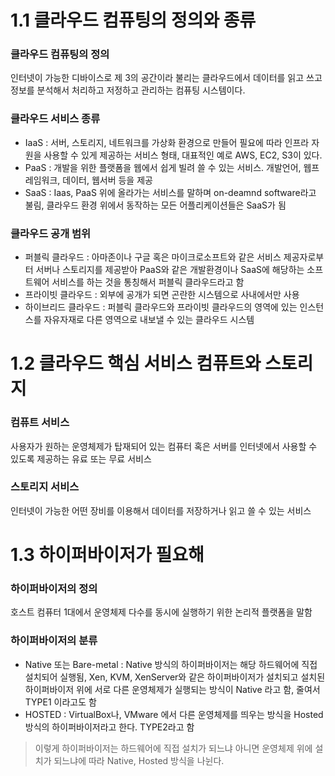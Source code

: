 1.1 클라우드 컴퓨팅의 정의와 종류
=================================

### 클라우드 컴퓨팅의 정의

인터넷이 가능한 디바이스로 제 3의 공간이라 불리는 클라우드에서 데이터를 읽고 쓰고 정보를 분석해서 처리하고 저정하고 관리하는 컴퓨팅 시스템이다.

### 클라우드 서비스 종류 

- IaaS : 서버, 스토리지, 네트워크를 가상화 환경으로 만들어 필요에 따라 인프라 자원을 사용할 수 있게 제공하는 서비스 형태, 대표적인 예로 AWS, EC2, S3이 있다.
- PaaS : 개발을 위한 플랫폼을 웹에서 쉽게 빌려 쓸 수 있는 서비스. 개발언어, 웹프레임워크, 데이터, 웹서버 등을 제공
- SaaS : Iaas, PaaS 위에 올라가는 서비스를 말하며 on-deamnd software라고 불림, 클라우드 환경 위에서 동작하는 모든 어플리케이션들은 SaaS가 됨

### 클라우드 공개 범위

- 퍼블릭 클라우드 : 아마존이나 구글 혹은 마이크로소프트와 같은 서비스 제공자로부터 서버나 스토리지를 제공받아 PaaS와 같은 개발환경이나 SaaS에 해당하는 소프트웨어 서비스를 하는 것을 통칭해서 퍼블릭 클라우드라고 함
- 프라이빗 클라우드 : 외부에 공개가 되면 곤란한 시스템으로 사내에서만 사용
- 하이브리드 클라우드 : 퍼블릭 클라우드와 프라이빗 클라우드의 영역에 있는 인스턴스를 자유자재로 다른 영역으로 내보낼 수 있는 클라우드 시스템

1.2 클라우드 핵심 서비스 컴퓨트와 스토리지
==========================================

### 컴퓨트 서비스

사용자가 원하는 운영체제가 탑재되어 있는 컴퓨터 혹은 서버를 인터넷에서 사용할 수 있도록 제공하는 유료 또는 무료 서비스

### 스토리지 서비스 

인터넷이 가능한 어떤 장비를 이용해서 데이터를 저장하거나 읽고 쓸 수 있는 서비스 

1.3 하이퍼바이저가 필요해
=========================

### 하이퍼바이저의 정의 

호스트 컴퓨터 1대에서 운영체제 다수를 동시에 실행하기 위한 논리적 플랫폼을 말함 

### 하이퍼바이저의 분류

- Native 또는 Bare-metal : Native 방식의 하이퍼바이저는 해당 하드웨어에 직접 설치되어 실행됨, Xen, KVM, XenServer와 같은 하이퍼바이저가 설치되고 설치된 하이퍼바이저 위에 서로 다른 운영체제가 실행되는 방식이 Native 라고 함, 줄여서 TYPE1 이라고도 함
- HOSTED : VirtualBox나, VMware 에서 다른 운영체제를 띄우는 방식을 Hosted 방식의 하이퍼바이저라고 한다. TYPE2라고 함

> 이렇게 하이퍼바이저는 하드웨어에 직접 설치가 되느냐 아니면 운영체제 위에 설치가 되느냐에 따라 Native, Hosted 방식을 나뉜다. 
